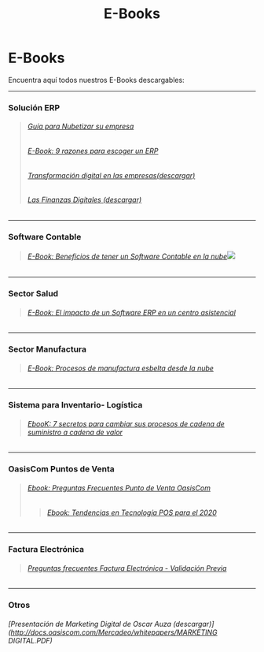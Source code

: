 ﻿---
layout: default
title: E-Books
permalink: /Mercadeo/e-books
editable: si
---

# E-Books
 
Encuentra aquí todos nuestros E-Books descargables:

------------------------------------------------------

### Solución ERP 
>###### [Guía para Nubetizar su empresa](http://docs.oasiscom.com/Mercadeo/fichas/E-book_Guia_para_nubetizar_su_empresa.pdf)
>###### [E-Book: 9 razones para escoger un ERP](http://docs.oasiscom.com/Mercadeo/fichas/E-BOOK-9-razones-para-escoger-un-erp.pdf)
>###### [Transformación digital en las empresas(descargar)](http://docs.oasiscom.com/Mercadeo/whitepapers/Brochure_Transformacion_Digital_06062017_01.pdf)
>###### [Las Finanzas Digitales (descargar)](http://docs.oasiscom.com/Mercadeo/whitepapers/Las_finanzas_digitales.pdf)

---
### Software Contable
>###### [E-Book: Beneficios de tener un Software Contable en la nube](http://docs.oasiscom.com/Mercadeo/e-books/Beneficios-de-tener-software-contable.pdf)![](http://docs.oasiscom.com/Mercadeo/fichas/Gift_new100gif.gif)

---
### Sector Salud

>###### [E-Book: El impacto de un Software ERP en un centro asistencial](http://docs.oasiscom.com/Mercadeo/fichas/EBook-Salud-El-impacto-de-un-software-Erp-en-un-centro-asistencial.pdf)

---
### Sector Manufactura 

>###### [E-Book: Procesos de manufactura esbelta desde la nube](http://docs.oasiscom.com/Mercadeo/e-books/E-BOOK-MANUFACTURA-ESBELTA-MRP.pdf)

---
### Sistema para Inventario- Logística

>###### [EbooK: 7 secretos para cambiar sus procesos de cadena de suministro a cadena de valor](http://docs.oasiscom.com/Mercadeo/e-books/E-book-logistica-7-secretos-para-cambiar-su-cadena-de-suministro-a-cadena-valor-2019.pdf)

---
### OasisCom Puntos de Venta
>###### [Ebook: Preguntas Frecuentes Punto de Venta OasisCom](http://docs.oasiscom.com/Mercadeo/e-books/e-book-preguntas-frecuentes-punto-de-venta-oasiscom.pdf)  
>>###### [Ebook: Tendencias en Tecnología POS para el 2020](http://docs.oasiscom.com/Mercadeo/e-books/tendencias-pos-ebook.pdf)  

---
### Factura Electrónica
>###### [Preguntas frecuentes Factura Electrónica - Validación Previa](http://docs.oasiscom.com/Mercadeo/e-books/Preguntas-frecuentes-factura-electronica-validacion-previa.pdf) 

---
### Otros

###### [Presentación de Marketing Digital de Oscar Auza  (descargar)](http://docs.oasiscom.com/Mercadeo/whitepapers/MARKETING DIGITAL.PDF)

